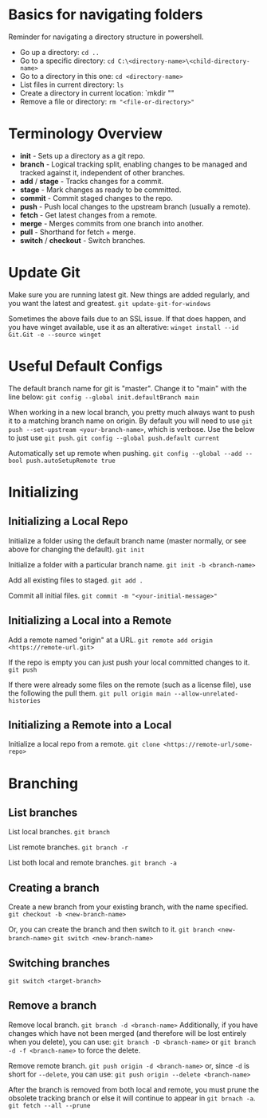 # Basics for navigating folders
Reminder for navigating a directory structure in powershell.

- Go up a directory: `cd ..`
- Go to a specific directory: `cd C:\<directory-name>\<child-directory-name>`
- Go to a directory in this one: `cd <directory-name>`
- List files in current directory: `ls`
- Create a directory in current location: `mkdir "<directory-name>"
- Remove a file or directory: `rm "<file-or-directory>"`

# Terminology Overview

- **init** - Sets up a directory as a git repo.
- **branch** - Logical tracking split, enabling changes to be managed and tracked against it, independent of other branches.
- **add** / **stage** - Tracks changes for a commit. 
- **stage** - Mark changes as ready to be committed.
- **commit** - Commit staged changes to the repo.
- **push** - Push local changes to the upstream branch (usually a remote).
- **fetch** - Get latest changes from a remote.
- **merge** - Merges commits from one branch into another.
- **pull** - Shorthand for fetch + merge.
- **switch** / **checkout** - Switch branches.

# Update Git
Make sure you are running latest git. New things are added regularly, and you want the latest and greatest.
`git update-git-for-windows`

Sometimes the above fails due to an SSL issue. If that does happen, and you have winget available, use it as an alterative:
`winget install --id Git.Git -e --source winget`

# Useful Default Configs
The default branch name for git is "master". Change it to "main" with the line below:
`git config --global init.defaultBranch main`

When working in a new local branch, you pretty much always want to push it to a matching branch name on origin. By default you will need to use `git push --set-upstream <your-branch-name>`, which is verbose. Use the below to just use `git push`.
`git config --global push.default current`

Automatically set up remote when pushing.
`git config --global --add --bool push.autoSetupRemote true`

# Initializing

## Initializing a Local Repo
Initialize a folder using the default branch name (master normally, or see above for changing the default).
`git init`

Initialize a folder with a particular branch name.
`git init -b <branch-name>`

Add all existing files to staged.
`git add .`

Commit all initial files.
`git commit -m "<your-initial-message>"`

## Initializing a Local into a Remote
Add a remote named "origin" at a URL.
`git remote add origin <https://remote-url.git>`

If the repo is empty you can just push your local committed changes to it.
`git push`

If there were already some files on the remote (such as a license file), use the following the pull them.
`git pull origin main --allow-unrelated-histories`

## Initializing a Remote into a Local
Initialize a local repo from a remote.
`git clone <https://remote-url/some-repo>`

# Branching
## List branches
List local branches.
`git branch`

List remote branches.
`git branch -r`

List both local and remote branches.
`git branch -a`

## Creating a branch
Create a new branch from your existing branch, with the name specified.
`git checkout -b <new-branch-name>`

Or, you can create the branch and then switch to it.
`git branch <new-branch-name>`
`git switch <new-branch-name>`

## Switching branches
`git switch <target-branch>`

## Remove a branch
Remove local branch.
`git branch -d <branch-name>`
Additionally, if you have changes which have not been merged (and therefore will be lost entirely when you delete), you can use:
`git branch -D <branch-name>` or
`git branch -d -f <branch-name>` to force the delete.

Remove remote branch.
`git push origin -d <branch-name>`
or, since `-d` is short for `--delete`, you can use:
`git push origin --delete <branch-name>`

After the branch is removed from both local and remote, you must prune the obsolete tracking branch or else it will continue to appear in `git brnach -a`.
`git fetch --all --prune`
